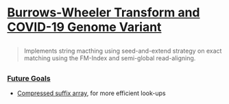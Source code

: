 # <ins>Burrows-Wheeler Transform and COVID-19 Genome Variant </ins>

## 

> Implements string macthing using seed-and-extend strategy 
> on exact matching using the FM-Index and semi-global read-aligning.

## 

### <ins> Future Goals </ins>
* [Compressed suffix array](https://www.cs.cmu.edu/~dga/csa.pdf), for more efficient look-ups

